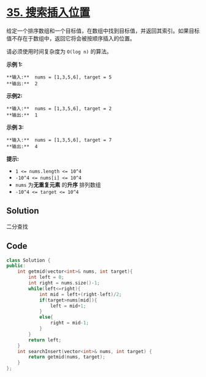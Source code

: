 # [35. 搜索插入位置](https://leetcode.cn/problems/search-insert-position/description/?envType=study-plan-v2&envId=top-100-liked)

给定一个排序数组和一个目标值，在数组中找到目标值，并返回其索引。如果目标值不存在于数组中，返回它将会被按顺序插入的位置。

请必须使用时间复杂度为 `O(log n)` 的算法。

**示例 1:** 

```
**输入:**  nums = [1,3,5,6], target = 5
**输出:**  2
```

**示例2:** 

```
**输入:**  nums = [1,3,5,6], target = 2
**输出:**  1
```

**示例 3:** 

```
**输入:**  nums = [1,3,5,6], target = 7
**输出:**  4
```

**提示:** 

- `1 <= nums.length <= 10^4`
- `-10^4 <= nums[i] <= 10^4`
- `nums` 为**无重复元素** 的**升序** 排列数组
- `-10^4 <= target <= 10^4`

## Solution

二分查找

## Code

```c++
class Solution {
public:
    int getmid(vector<int>& nums, int target){
        int left = 0;
        int right = nums.size()-1;
        while(left<=right){
            int mid = left+(right-left)/2;
            if(target>nums[mid]){
                left = mid+1;
            }
            else{
                right = mid-1;
            }
        }
        return left;
    }
    int searchInsert(vector<int>& nums, int target) {
        return getmid(nums, target);
    }
};
```



